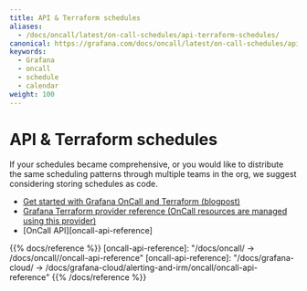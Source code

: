 ```yaml
---
title: API & Terraform schedules
aliases:
  - /docs/oncall/latest/on-call-schedules/api-terraform-schedules/
canonical: https://grafana.com/docs/oncall/latest/on-call-schedules/api-terraform-schedules/
keywords:
  - Grafana
  - oncall
  - schedule
  - calendar
weight: 100
---
```


# API & Terraform schedules

If your schedules became comprehensive, or you would like to distribute the same scheduling patterns through multiple
teams in the org, we suggest considering storing schedules as code.

- [Get started with Grafana OnCall and Terraform (blogpost)](https://grafana.com/blog/2022/08/29/get-started-with-grafana-oncall-and-terraform/)
- [Grafana Terraform provider reference (OnCall resources are managed using this provider)](https://registry.terraform.io/providers/grafana/grafana/latest/docs/resources/oncall_schedule)
- [OnCall API][oncall-api-reference]

<!-- markdownlint-disable MD033 -->
{{% docs/reference %}}
[oncall-api-reference]: "/docs/oncall/ -> /docs/oncall/<ONCALL VERSION>/oncall-api-reference"
[oncall-api-reference]: "/docs/grafana-cloud/ -> /docs/grafana-cloud/alerting-and-irm/oncall/oncall-api-reference"
{{% /docs/reference %}}
<!-- markdownlint-enable MD033 -->
